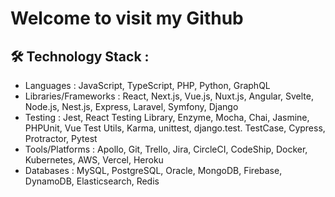 # Welcome to visit my Github

## 🛠️ Technology Stack :

- Languages : JavaScript, TypeScript, PHP, Python, GraphQL
- Libraries/Frameworks : React, Next.js, Vue.js, Nuxt.js, Angular, Svelte, Node.js, Nest.js, Express, Laravel, Symfony, Django
- Testing : Jest, React Testing Library, Enzyme, Mocha, Chai, Jasmine, PHPUnit, Vue Test Utils, Karma, unittest, django.test. TestCase, Cypress, Protractor, Pytest
- Tools/Platforms : Apollo, Git, Trello, Jira, CircleCI, CodeShip, Docker, Kubernetes, AWS, Vercel, Heroku
- Databases : MySQL, PostgreSQL, Oracle, MongoDB, Firebase, DynamoDB, Elasticsearch, Redis


